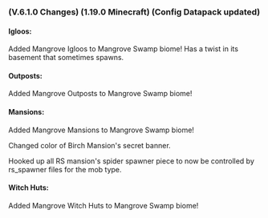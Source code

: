 ### **(V.6.1.0 Changes) (1.19.0 Minecraft) (Config Datapack updated)**

#### Igloos:
Added Mangrove Igloos to Mangrove Swamp biome! Has a twist in its basement that sometimes spawns.

#### Outposts:
Added Mangrove Outposts to Mangrove Swamp biome!

#### Mansions:
Added Mangrove Mansions to Mangrove Swamp biome!

Changed color of Birch Mansion's secret banner.

Hooked up all RS mansion's spider spawner piece to now be controlled by rs_spawner files for the mob type.

#### Witch Huts:
Added Mangrove Witch Huts to Mangrove Swamp biome! 
